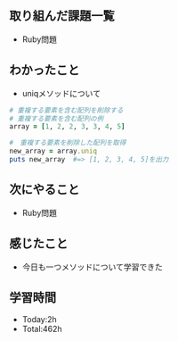 ## 取り組んだ課題一覧
- Ruby問題

## わかったこと
- uniqメソッドについて
```ruby
# 重複する要素を含む配列を削除する
# 重複する要素を含む配列の例
array = [1, 2, 2, 3, 3, 4, 5]

#　重複する要素を削除した配列を取得
new_array = array.uniq
puts new_array  #=> [1, 2, 3, 4, 5]を出力
```

## 次にやること
- Ruby問題

## 感じたこと
- 今日も一つメソッドについて学習できた
  
## 学習時間
- Today:2h
- Total:462h
 
